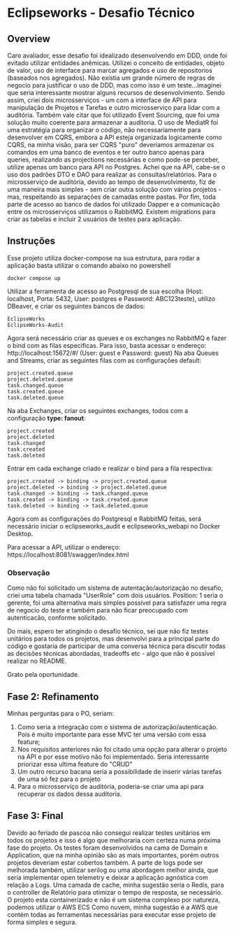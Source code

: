 

# Eclipseworks - Desafio Técnico

## Overview
Caro avaliador, esse desafio foi idealizado desenvolvendo em DDD, onde foi evitado utilizar entidades anêmicas. Utilizei o conceito de entidades, objeto de valor, uso de interface para marcar agregados e uso de repositorios (baseados nos agregados). Não existia um grande número de regras de negocio para justificar o uso de DDD, mas como isso é um teste...imaginei que seria interessante mostrar alguns recursos de desenvolvimento. Sendo assim, criei dois microsserviços - um com a interface de API para manipulação de Projetos e Tarefas e outro microsserviço para lidar com a auditória. Também vale citar que foi utilizado Event Sourcing, que foi uma solução muito coerente para armazenar a auditoria. O uso de MediatR foi uma estratégia para organizar o código, não necessariamente para desenvolver em CQRS, embora a API esteja organizada logicamente como CQRS, na minha visão, para ser CQRS "puro" deveriamos armazenar os comandos em uma banco de eventos e ter outro banco apenas para queries, realizando as projections necessárias e como pode-se perceber, utilize apenas um banco para API no Postgres. Achei que na API, cabe-se o uso dos padrões DTO e DAO para realizar as consultas/relatórios. Para o microsserviço de auditória, devido ao tempo de desenvolvimento, fiz de uma maneira mais simples - sem criar outra solução com vários projetos - mas, respeitando as separações de camadas entre pastas.
Por fim, toda parte de acesso ao banco de dados foi utilizado Dapper e a comunicação entre os microsserviços utilizamos o RabbitMQ. Existem migrations para criar as tabelas e incluir 2 usuários de testes para aplicação.

## Instruções
Esse projeto utiliza docker-compose na sua estrutura, para rodar a aplicação basta utilizar o comando abaixo no powershell

    docker compose up

Utilizar a ferramenta de acesso ao Postgresql de sua escolha (Host: localhost, Porta: 5432, User: postgres e Password: ABC123teste), utilizo DBeaver, e criar os seguintes bancos de dados:

    EclipseWorks
    EclipseWorks-Audit

Agora será necessário criar as queues e os exchanges no RabbitMQ e fazer o bind com as filas especificas. Para isso, basta acessar o endereço: http://localhost:15672/#/ (User: guest e Password: guest)
Na aba Queues and Streams, criar as seguintes filas com as configurações default:

    project.created.queue
    project.deleted.queue
    task.changed.queue
    task.created.queue
    task.deleted.queue

Na aba Exchanges, criar os seguintes exchanges, todos com a configuração **type: fanout**:

    project.created
    project.deleted
    task.changed
    task.created
    task.deleted

Entrar em cada exchange criado e realizar o bind para a fila respectiva:

    project.created -> binding -> project.created.queue
    project.deleted -> binding -> project.deleted.queue
    task.changed -> binding -> task.changed.queue
    task.created -> binding -> task.created.queue
    task.deleted -> binding -> task.deleted.queue

Agora com as configurações do Postgresql e RabbitMQ feitas, será necessário iniciar o eclipseworks_audit e eclipseworks_webapi no Docker Desktop.

Para acessar a API, utilizar o endereço: https://localhost:8081/swagger/index.html

### Observação

Como não foi solicitado um sistema de autentação/autorização no desafio, criei uma tabela chamada "UserRole" com dois usuários. Position: 1 seria o gerente, foi uma alternativa mais simples possível para satisfazer uma regra de negocio do teste e também para não ficar preocupado com autenticacão, conforme solicitado.

Do mais, espero ter atingindo o desafio técnico, sei que não fiz testes unitários para todos os projetos, mas desenvolvi para a principal parte do código e gostaria de participar de uma conversa técnica para discutir todas as decisões técnicas abordadas, tradeoffs etc - algo que não é possível realizar no README.

Grato pela oportunidade.

## Fase 2: Refinamento
Minhas perguntas para o PO, seriam:

 1. Como seria a integração com o sistema de autorização/autenticação. Pois é muito importante para esse MVC ter uma versão com essa feature;
 2. Nos requisitos anteriores não foi citado uma opção para alterar o projeto na API e por esse motivo não foi implementado. Seria interessante priorizar essa ultima feature do "CRUD"
 3. Um outro recurso bacana seria a possibilidade de inserir várias tarefas de uma só fez para o projeto
 4. Para o microsserviço de auditória, poderia-se criar uma api para recuperar os dados dessa auditoria. 

## Fase 3: Final
Devido ao feriado de pascoa não consegui realizar testes unitários em todos os projetos e isso é algo que melhoraria com certeza numa próxima fase do projeto. Os testes foram desenvolvidos na cama de Domain e Application, que na minha opinião são as mais importantes, porém outros projetos deveriam estar cobertos também.
A parte de logs pode ser melhorada também, utilizar serilog ou uma abordagem melhor ainda, que seria implementar open telemetry e deixar a aplicação agnóstica com relação a Logs.
Uma camada de cache, minha sugestão seria o Redis, para o controller de Relatório para otimizar o tempo de resposta, se necessário.
O projeto esta containerizado e não é um sistema complexo por natureza, podemos utilizar o AWS ECS
Como nuvem, minha sugestão é a AWS que contém todas as ferramentas necessárias para executar esse projeto de forma simples e segura.